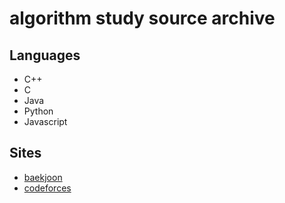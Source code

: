 # algorithm study source archive

## Languages

- C++
- C
- Java
- Python
- Javascript

## Sites

- [baekjoon](https://acmicpc.net)
- [codeforces](https://codeforces.com)
